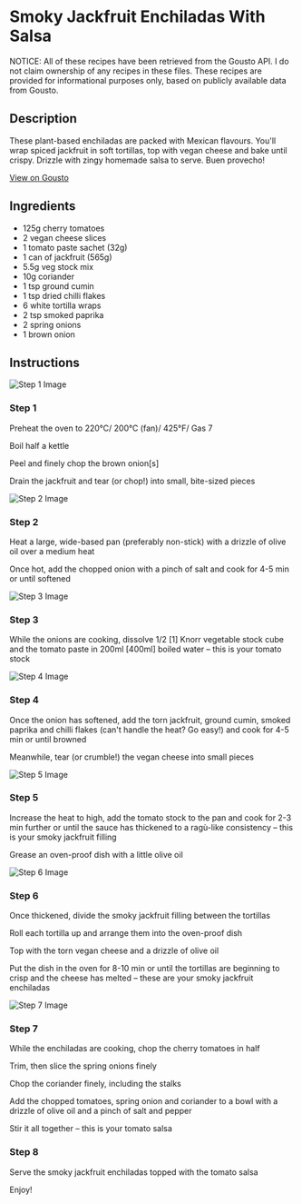# Smoky Jackfruit Enchiladas With Salsa

NOTICE: All of these recipes have been retrieved from the Gousto API. I do not claim ownership of any recipes in these files. These recipes are provided for informational purposes only, based on publicly available data from Gousto.

## Description

These plant-based enchiladas are packed with Mexican flavours. You'll wrap spiced jackfruit in soft tortillas, top with vegan cheese and bake until crispy. Drizzle with zingy homemade salsa to serve. Buen provecho!

[View on Gousto](https://www.gousto.co.uk/recipes/cookbook/smoky-jackfruit-enchiladas-with-salsa)

## Ingredients

- 125g cherry tomatoes
- 2 vegan cheese slices
- 1 tomato paste sachet (32g)
- 1 can of jackfruit (565g)
- 5.5g veg stock mix
- 10g coriander
- 1 tsp ground cumin
- 1 tsp dried chilli flakes
- 6 white tortilla wraps
- 2 tsp smoked paprika
- 2 spring onions
- 1 brown onion

## Instructions

![Step 1 Image](https://production-media.gousto.co.uk/cms/recipe-step-image/step-1-1601311876741-x200.jpg)

### Step 1

Preheat the oven to 220°C/ 200°C (fan)/ 425°F/ Gas 7

Boil half a kettle

Peel and finely chop the brown onion<span class="text-danger">[s]</span>

Drain the jackfruit and tear (or chop!) into small, bite-sized pieces

![Step 2 Image](https://production-media.gousto.co.uk/cms/recipe-step-image/step-2-1601311883313-x200.jpg)

### Step 2

Heat a large, wide-based pan (preferably non-stick) with a drizzle of olive oil over a medium heat

Once hot, add the chopped onion with a pinch of salt and cook for 4-5 min or until softened

![Step 3 Image](https://production-media.gousto.co.uk/cms/recipe-step-image/step-3-1601311892000-x200.jpg)

### Step 3

While the onions are cooking, dissolve 1/2<span class="text-danger"> [1] </span>Knorr vegetable stock cube and the tomato paste in 200ml <span class="text-danger">[400ml] </span>boiled water – this is your tomato stock

![Step 4 Image](https://production-media.gousto.co.uk/cms/recipe-step-image/step-4-1601311907500-x200.jpg)

### Step 4

Once the onion has softened, add the torn jackfruit, ground cumin, smoked paprika and chilli flakes (can't handle the heat? Go easy!) and cook for 4-5 min or until browned

Meanwhile, tear (or crumble!) the vegan cheese into small pieces

![Step 5 Image](https://production-media.gousto.co.uk/cms/recipe-step-image/step-5-1601311916636-x200.jpg)

### Step 5

Increase the heat to high, add the tomato stock to the pan and cook for 2-3 min further or until the sauce has thickened to a ragù-like consistency – this is your smoky jackfruit filling

Grease an oven-proof dish with a little olive oil

![Step 6 Image](https://production-media.gousto.co.uk/cms/recipe-step-image/step-6-1601311925893-x200.jpg)

### Step 6

Once thickened, divide the smoky jackfruit filling between the tortillas

Roll each tortilla up and arrange them into the oven-proof dish

Top with the torn vegan cheese and a drizzle of olive oil

Put the dish in the oven for 8-10 min or until the tortillas are beginning to crisp and the cheese has melted – these are your smoky jackfruit enchiladas

![Step 7 Image](https://production-media.gousto.co.uk/cms/recipe-step-image/step-7-1601311938052-x200.jpg)

### Step 7

While the enchiladas are cooking, chop the cherry tomatoes in half

Trim, then slice the spring onions finely

Chop the coriander finely, including the stalks

Add the chopped tomatoes, spring onion and coriander to a bowl with a drizzle of olive oil and a pinch of salt and pepper

Stir it all together – this is your tomato salsa

### Step 8

Serve the smoky jackfruit enchiladas topped with the tomato salsa

Enjoy!

